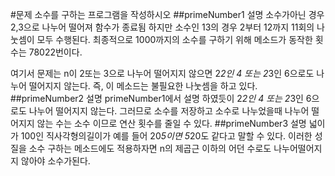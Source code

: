 #문제
소수를 구하는 프로그램을 작성하시오
##primeNumber1 설명
소수가아닌 경우 2,3으로 나누어 떨어져 함수가 종료됨
하지만 소수인 13의 경우 2부터 12까지 11회의 나눗셈이 모두 수행된다.
최종적으로 1000까지의 소수를 구하기 위해 메소드가 동작한 횟수는 78022번이다.

여기서 문제는 n이 2또는 3으로 나누어 떨어지지 않으면 2*2인 4 또는 2*3인 6으로도 나누어 떨어지지 않는다.
즉, 이 메소드는 불필요한 나눗셈을 하고 있다.
##primeNumber2 설명
primeNumber1에서 설명 하였듯이 2*2인 4 또는 2*3인 6으로도 나누어 떨어지지 않는다. 그러므로 소수를 저장하고
소수로 나누었을때 나누어 떨어지지 않는 수는 소수 이므로 연산 횟수를 줄일 수 있다.
##primeNumber3 설명
넓이가 100인 직사각형의길이가 예를 들어 20*5이면 5*20도 같다고 말할 수 있다. 이러한 성질을 소수 구하는
메소드에도 적용하자면 n의 제곱근 이하의 어던 수로도 나누어떨어지지 않아야 소수가된다.
